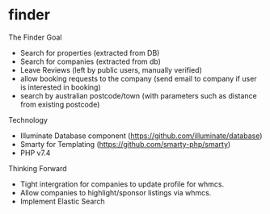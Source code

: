 # finder
The Finder Goal
- Search for properties (extracted from DB)
- Search for companies (extracted from db)
- Leave Reviews (left by public users, manually verified)
- allow booking requests to the company (send email to company if user is interested in booking)
- search by australian postcode/town (with parameters such as distance from existing postcode)

Technology
- Illuminate Database component (https://github.com/illuminate/database) 
- Smarty for Templating (https://github.com/smarty-php/smarty)
- PHP v7.4

Thinking Forward
- Tight intergration for companies to update profile for whmcs.
- Allow companies to highlight/sponsor listings via whmcs.
- Implement Elastic Search




